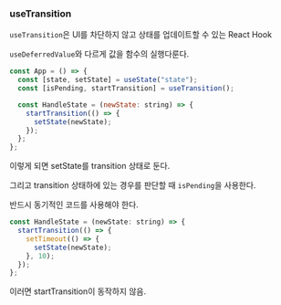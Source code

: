 ### useTransition

`useTransition`은 UI를 차단하지 않고 상태를 업데이트할 수 있는 React Hook

`useDeferredValue`와 다르게 값을 함수의 실행다룬다.

```jsx
const App = () => {
  const [state, setState] = useState("state");
  const [isPending, startTransition] = useTransition();

  const HandleState = (newState: string) => {
    startTransition(() => {
      setState(newState);
    });
  };
};
```

이렇게 되면 setState를 transition 상태로 둔다.

그리고 transition 상태하에 있는 경우를 판단할 때 `isPending`을 사용한다.

반드시 동기적인 코드를 사용해야 한다.

```jsx
const HandleState = (newState: string) => {
  startTransition(() => {
    setTimeout(() => {
      setState(newState);
    }, 10);
  });
};
```

이러면 startTransition이 동작하지 않음.
